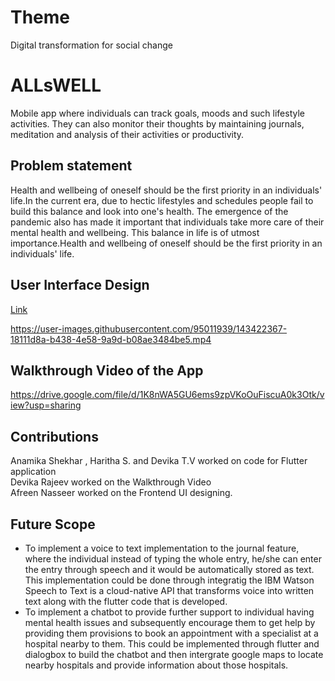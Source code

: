 # Theme
Digital transformation for social change

# ALLsWELL

Mobile app where individuals can track goals, moods and such lifestyle activities. They can also monitor their thoughts by maintaining journals,
meditation and analysis of their activities or productivity.

## Problem statement
Health and wellbeing of oneself should be the first priority in an individuals' life.In the current era, due to hectic lifestyles and schedules people
fail to build this balance and look into one's health. The emergence of the pandemic also has made it important that individuals take more care of
their mental health and wellbeing. This balance in life is of utmost importance.Health and wellbeing of oneself should be the first priority in an
individuals' life.

## User Interface Design
[Link](https://www.figma.com/file/aHVms31nyS087QqSVgnMNq/ibm_proj_design?node-id=0%3A1)

https://user-images.githubusercontent.com/95011939/143422367-18111d8a-b438-4e58-9a9d-b08ae3484be5.mp4





## Walkthrough Video of the App
https://drive.google.com/file/d/1K8nWA5GU6ems9zpVKoOuFiscuA0k3Otk/view?usp=sharing

## Contributions 

Anamika Shekhar , Haritha S. and Devika T.V worked on code for Flutter application\
Devika Rajeev worked on the Walkthrough Video\
Afreen Nasseer worked on the Frontend UI designing.

## Future Scope 
- To implement a voice to text implementation to the journal feature, where the individual instead of typing the whole entry, he/she can enter the entry through speech and it     would   be automatically stored as text. This implementation could be done through integratig the IBM Watson Speech to Text is a cloud-native API that transforms voice into     written text   along with the flutter code that is developed.
- To implement a chatbot to provide further support to individual having mental health issues and subsequently encourage them to get help by providing them provisions to book an   appointment with a specialist at a hospital nearby to them. This could be implemented through flutter and dialogbox to build the chatbot and then intergrate google maps to       locate nearby hospitals and provide information about those hospitals.

